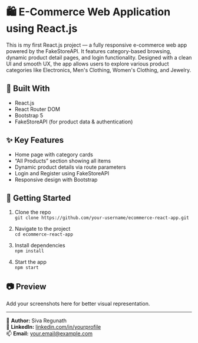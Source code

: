 # 🛍️ E-Commerce Web Application using React.js

This is my first React.js project — a fully responsive e-commerce web app powered by the FakeStoreAPI. It features category-based browsing, dynamic product detail pages, and login functionality. Designed with a clean UI and smooth UX, the app allows users to explore various product categories like Electronics, Men's Clothing, Women's Clothing, and Jewelry.

## 🔧 Built With
- React.js
- React Router DOM
- Bootstrap 5
- FakeStoreAPI (for product data & authentication)

## ✨ Key Features
- Home page with category cards
- “All Products” section showing all items
- Dynamic product details via route parameters
- Login and Register using FakeStoreAPI
- Responsive design with Bootstrap

## 🚀 Getting Started
1. Clone the repo  
   `git clone https://github.com/your-username/ecommerce-react-app.git`

2. Navigate to the project  
   `cd ecommerce-react-app`

3. Install dependencies  
   `npm install`

4. Start the app  
   `npm start`

## 📷 Preview
Add your screenshots here for better visual representation.

---

📌 **Author:** Siva Regunath  
🔗 **LinkedIn:** [linkedin.com/in/yourprofile](#)  
📫 **Email:** your.email@example.com
